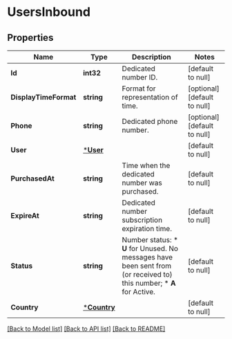 # UsersInbound

## Properties
Name | Type | Description | Notes
------------ | ------------- | ------------- | -------------
**Id** | **int32** | Dedicated number ID. | [default to null]
**DisplayTimeFormat** | **string** | Format for representation of time. | [optional] [default to null]
**Phone** | **string** | Dedicated phone number. | [optional] [default to null]
**User** | [***User**](User.md) |  | [default to null]
**PurchasedAt** | **string** | Time when the dedicated number was purchased. | [default to null]
**ExpireAt** | **string** | Dedicated number subscription expiration time. | [default to null]
**Status** | **string** | Number status: *   **U** for Unused. No messages have been sent from (or received to) this number; *   **A** for Active.  | [default to null]
**Country** | [***Country**](Country.md) |  | [default to null]

[[Back to Model list]](../README.md#documentation-for-models) [[Back to API list]](../README.md#documentation-for-api-endpoints) [[Back to README]](../README.md)



